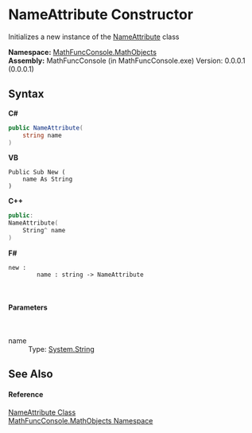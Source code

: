 # NameAttribute Constructor 
 

Initializes a new instance of the <a href="07278886-2c41-e1db-5ff8-d273191c3447">NameAttribute</a> class

**Namespace:**&nbsp;<a href="8745ab18-90ba-9b9b-5ed1-279bdfc5b1d4">MathFuncConsole.MathObjects</a><br />**Assembly:**&nbsp;MathFuncConsole (in MathFuncConsole.exe) Version: 0.0.0.1 (0.0.0.1)

## Syntax

**C#**<br />
``` C#
public NameAttribute(
	string name
)
```

**VB**<br />
``` VB
Public Sub New ( 
	name As String
)
```

**C++**<br />
``` C++
public:
NameAttribute(
	String^ name
)
```

**F#**<br />
``` F#
new : 
        name : string -> NameAttribute
```

<br />

#### Parameters
&nbsp;<dl><dt>name</dt><dd>Type: <a href="http://msdn2.microsoft.com/en-us/library/s1wwdcbf" target="_blank">System.String</a><br /></dd></dl>

## See Also


#### Reference
<a href="07278886-2c41-e1db-5ff8-d273191c3447">NameAttribute Class</a><br /><a href="8745ab18-90ba-9b9b-5ed1-279bdfc5b1d4">MathFuncConsole.MathObjects Namespace</a><br />